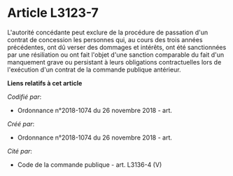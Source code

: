 # Article L3123-7

L'autorité concédante peut exclure de la procédure de passation d'un contrat de concession les personnes qui, au cours des
trois années précédentes, ont dû verser des dommages et intérêts, ont été sanctionnées par une résiliation ou ont fait
l'objet d'une sanction comparable du fait d'un manquement grave ou persistant à leurs obligations contractuelles lors de
l'exécution d'un contrat de la commande publique antérieur.

**Liens relatifs à cet article**

_Codifié par_:

  - Ordonnance n°2018-1074 du 26 novembre 2018 - art.

_Créé par_:

  - Ordonnance n°2018-1074 du 26 novembre 2018 - art.

_Cité par_:

  - Code de la commande publique - art. L3136-4 (V)
